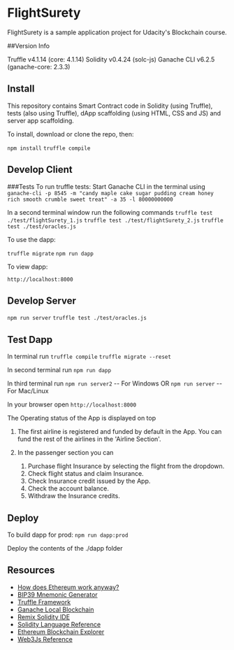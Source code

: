# FlightSurety

FlightSurety is a sample application project for Udacity's Blockchain course.

##Version Info

Truffle v4.1.14 (core: 4.1.14)
Solidity v0.4.24 (solc-js)
Ganache CLI v6.2.5 (ganache-core: 2.3.3)

## Install

This repository contains Smart Contract code in Solidity (using Truffle), tests (also using Truffle), dApp scaffolding (using HTML, CSS and JS) and server app scaffolding.

To install, download or clone the repo, then:

`npm install`
`truffle compile`

## Develop Client

###Tests
To run truffle tests:
Start Ganache CLI in the terminal using
`ganache-cli -p 8545 -m "candy maple cake sugar pudding cream honey rich smooth crumble sweet treat" -a 35 -l 80000000000`

In a second terminal window run the following commands
`truffle test ./test/flightSurety_1.js`
`truffle test ./test/flightSurety_2.js`
`truffle test ./test/oracles.js`

To use the dapp:

`truffle migrate`
`npm run dapp`

To view dapp:

`http://localhost:8000`

## Develop Server

`npm run server`
`truffle test ./test/oracles.js`

## Test Dapp
In terminal run
`truffle compile`
`truffle migrate --reset`

In second terminal run
`npm run dapp`

In third terminal run
`npm run server2` -- For Windows
OR
`npm run server` -- For Mac/Linux

In your browser open
`http://localhost:8000`

The Operating status of the App is displayed on top

1. The first airline is registered and funded by default in the App. You can fund the rest of the airlines in the 'Airline Section'.

2. In the passenger section you can
    1. Purchase flight Insurance by selecting the flight from the dropdown.
    2. Check flight status and claim Insurance.
    3. Check Insurance credit issued by the App.
    4. Check the account balance.
    5. Withdraw the Insurance credits.

## Deploy

To build dapp for prod:
`npm run dapp:prod`

Deploy the contents of the ./dapp folder


## Resources

* [How does Ethereum work anyway?](https://medium.com/@preethikasireddy/how-does-ethereum-work-anyway-22d1df506369)
* [BIP39 Mnemonic Generator](https://iancoleman.io/bip39/)
* [Truffle Framework](http://truffleframework.com/)
* [Ganache Local Blockchain](http://truffleframework.com/ganache/)
* [Remix Solidity IDE](https://remix.ethereum.org/)
* [Solidity Language Reference](http://solidity.readthedocs.io/en/v0.4.24/)
* [Ethereum Blockchain Explorer](https://etherscan.io/)
* [Web3Js Reference](https://github.com/ethereum/wiki/wiki/JavaScript-API)

